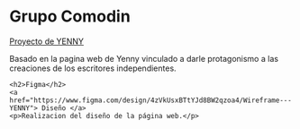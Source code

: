 <!DOCTYPE html>
<html lang="en">
<head>
  <meta charset="UTF-8">
  <meta name="viewport" content="width=device-width, initial-scale=1.0">
</head>
<body> 
    <h1>Grupo Comodin</h1>
    <a href="https://yenny-eight.vercel.app/" target=_ blank> Proyecto de YENNY</a>
    <p>Basado en la pagina web de Yenny vinculado a darle protagonismo a las creaciones de los escritores independientes.</p>

    <h2>Figma</h2>
    <a href="https://www.figma.com/design/4zVkUsxBTtYJd8BW2qzoa4/Wireframe---YENNY"> Diseño </a>
    <p>Realizacion del diseño de la página web.</p>
</body>
</html>
